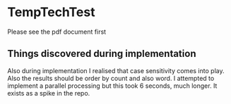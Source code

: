# TempTechTest

Please see the pdf document first

## Things discovered during implementation
Also during implementation I realised that case sensitivity comes into play.  Also the results should be order by count and also word.
I attempted to implement a parallel processing but this took 6 seconds, much longer.  It exists as a spike in the repo.

